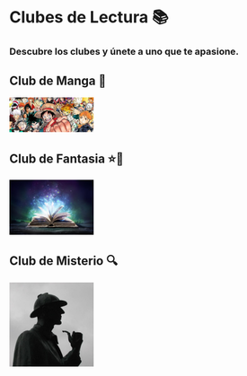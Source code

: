 # Clubes de Lectura 📚

### Descubre los clubes y únete a uno que te apasione.

## Club de Manga 🎌
<img src="/imagenes/club manga.jpg" alt="Club de manga" width="150">

## Club de Fantasia ⭐🦄
<img src="/imagenes/club fantasia.jpg" alt="Club de Fantasia" width="150">

## Club de Misterio 🔍
<img src="/imagenes/club misterio.jpg" alt="Club de Misterio" width="150">
